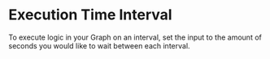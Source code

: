 # Execution Time Interval



To execute logic in your Graph on an interval, set the input to the amount of seconds you would like to wait between each interval.
